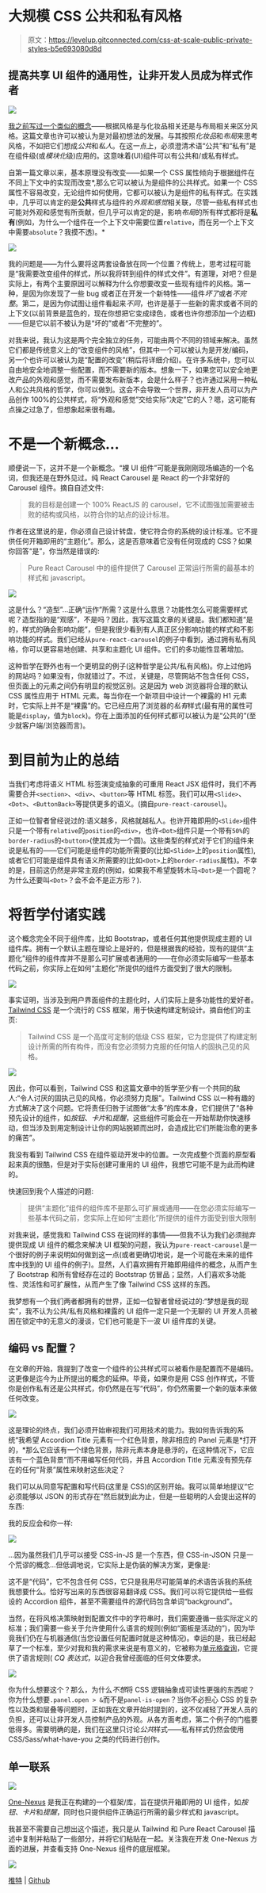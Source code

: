 # 大规模 CSS 公共和私有风格

> 原文：<https://levelup.gitconnected.com/css-at-scale-public-private-styles-b5e693080d8d>

## 提高共享 UI 组件的通用性，让非开发人员成为样式作者

![](img/52e66661e3dbcab55d883f3c81b0c081.png)

[我之前写过一个类似的概念](/css-at-scale-cosmetic-vs-layout-properties-a1c8acc875d7)——根据风格是与化妆品相关还是与布局相关来区分风格。这篇文章也许可以被认为是对最初想法的发展。与其按照*化妆品*和*布局*来思考风格，不如把它们想成*公共*和*私人*。在这一点上，必须澄清术语“公共”和“私有”是在组件级(或*模块化*级)应用的。这意味着(UI)组件可以有公共和/或私有样式。

自第一篇文章以来，基本原理没有改变——如果一个 CSS 属性倾向于根据组件在不同上下文中的实现而改变*,那么它可以被认为是组件的公共样式。如果一个 CSS 属性不容易改变，无论组件如何使用，它都可以被认为是组件的私有样式。在实践中，几乎可以肯定的是**公共**样式与组件的*外观和感觉*相关联，尽管一些私有样式也可能对外观和感觉有所贡献，但几乎可以肯定的是，影响*布局*的所有样式都将是**私有**(例如，为什么一个组件在一个上下文中需要位置`relative`，而在另一个上下文中需要`absolute`？我摸不透)。*

![](img/4bff555af67b8da28775613c40f75f70.png)

我的问题是——为什么要将这两套设备放在同一个位置？传统上，思考过程可能是“我需要改变组件的样式，所以我将转到组件的样式文件”。有道理，对吧？但是实际上，有两个主要原因可以解释为什么你想要改变一些现有组件的风格。第一种，是因为你发现了一些 bug 或者正在开发一个新特性——组件*坏了*或者*不完整*。第二，是因为你试图让组件看起来*不同*，也许是基于一些新的需求或者不同的上下文(以前背景是蓝色的，现在你想把它变成绿色，或者也许你想添加一个边框)——但是它以前不被认为是“坏的”或者“不完整的”。

对我来说，我认为这是两个完全独立的任务，可能由两个不同的领域来解决。虽然它们都是传统意义上的“改变组件的风格”，但其中一个可以被认为是开发/编码，另一个也许可以被认为是“配置的改变”(稍后将详细介绍)。在许多系统中，您可以自由地安全地调整一些配置，而不需要新的版本。想象一下，如果您可以安全地更改产品的外观和感觉，而不需要发布新版本，会是什么样子？也许通过采用一种私人和公共风格的哲学，你可以做到。这会不会导致一个世界，非开发人员可以为产品创作 100%的公共样式，将“外观和感觉”交给实际“决定”它的人？嗯，这可能有点操之过急了，但想象起来很有趣。

# 不是一个新概念…

顺便说一下，这并不是一个新概念。“裸 UI 组件”可能是我刚刚现场编造的一个名词，但我还是在野外见过。纯 React Carousel 是 React 的一个非常好的 Carousel 组件。摘自自述文件:

> 我的目标是创建一个 100% ReactJS 的 carousel，它不试图强加需要被击败的结构或风格，以符合你的站点的设计标准。

作者在这里说的是，你必须自己设计转盘，使它符合你的系统的设计标准。它不提供任何开箱即用的“主题化”。那么，这是否意味着它没有任何现成的 CSS？如果你回答“是”，你当然是错误的:

> Pure React Carousel 中的组件提供了 Carousel 正常运行所需的最基本的样式和 javascript。

![](img/0166ecc91304edf7ccd96687bce5421b.png)

这是什么？“造型”…正确“运作”所需？这是什么意思？功能性怎么可能需要样式呢？造型指的是“观感”，不是吗？因此，我写这篇文章的关键是。我们都知道“是的，样式的确会影响功能”，但是我很少看到有人真正区分影响功能的样式和不影响功能的样式。我们已经从`pure-react-carousel`的例子中看到，通过拥有私有风格，你可以更容易地创建、共享和主题化 UI 组件。它们的多功能性显著增加。

这种哲学在野外也有一个更明显的例子(这种哲学是公共/私有风格)。你上过他妈的网站吗？如果没有，你就错过了。不过，关键是，尽管网站不包含任何 CSS，但页面上的元素之间仍有明显的视觉区别。这是因为 web 浏览器将合理的默认 CSS 属性应用于 HTML 元素。每当你在一个新项目中设计一个裸露的 H1 元素时，它实际上并不是“裸露”的。它已经应用了浏览器的*私有*样式(最有用的属性可能是`display`，值为`block`)。你在上面添加的任何样式都可以被认为是“公共的”(至少就客户端/浏览器而言)。

# 到目前为止的总结

当我们考虑将语义 HTML 标签演变成抽象的可重用 React JSX 组件时，我们不再需要合并`<section>`、`<div>`、`<button>`等 HTML 标签。我们可以用`<Slide>`、`<Dot>`、`<ButtonBack>`等提供更多的语义。(摘自`pure-react-carousel`)。

正如一位智者曾经说过的:语义越多，风格就越私人。也许开箱即用的`<Slide>`组件只是一个带有`relative`的`position`的`<div>`，也许`<Dot>`组件只是一个带有`50%`的`border-radius`的`<button>`(使其成为一个圆)。这些类型的样式对于它们的组件来说是私有的——它们可能是组件的功能所需要的(比如`<Slide>`上的`position`属性),或者它们可能是组件具有语义所需要的(比如`<Dot>`上的`border-radius`属性)。不幸的是，目前这仍然是非常主观的(例如，如果我不希望旋转木马`<Dot>`是一个圆呢？为什么还要叫`<Dot>`？会不会不是正方形？).

# 将哲学付诸实践

这个概念完全不同于组件库，比如 Bootstrap，或者任何其他提供现成主题的 UI 组件库。拥有一个默认主题在理论上是好的，但是根据我的经验，现有的提供“主题化”组件的组件库并不是那么可扩展或者通用的——在你必须实际编写一些基本代码之前，你实际上在如何“主题化”所提供的组件方面受到了很大的限制。

![](img/d62c7ee632cf26b84076fc7b93353a75.png)

事实证明，当涉及到用户界面组件的主题化时，人们实际上是多功能性的爱好者。 [Tailwind CSS](https://tailwindcss.com/) 是一个流行的 CSS 框架，用于快速构建定制设计。摘自他们的主页:

> Tailwind CSS 是一个高度可定制的低级 CSS 框架，它为您提供了构建定制设计所需的所有构件，而没有您必须努力克服的任何恼人的固执己见的风格。

![](img/5058211481180abec0f71875bb04996a.png)

因此，你可以看到，Tailwind CSS 和这篇文章中的哲学至少有一个共同的敌人:“令人讨厌的固执己见的风格，你必须努力克服”。Tailwind CSS 以一种有趣的方式解决了这个问题。它将责任归咎于试图做“太多”的库本身，它们提供了“各种预先设计的组件，如*按钮*、*卡片*和*提醒*，这些组件可能会在一开始帮助你快速移动，但当涉及到用定制设计让你的网站脱颖而出时，会造成比它们所能治愈的更多的痛苦”。

我没有看到 Tailwind CSS 在组件驱动开发中的位置。一次完成整个页面的原型看起来真的很酷，但是对于实际创建可重用的 UI 组件，我想它可能不是为此而构建的。

快速回到我个人描述的问题:

> 提供“主题化”组件的组件库不是那么可扩展或通用——在您必须实际编写一些基本代码之前，您实际上在如何“主题化”所提供的组件方面受到很大限制

对我来说，感觉我和 Tailwind CSS 在说同样的事情——但我不认为我们必须抛弃提供现成 UI 组件的概念来解决 UI 框架的问题，我认为`pure-react-carousel`是一个很好的例子来说明如何做到这一点(或者更确切地说，是一个可能在未来的组件库中找到的 UI 组件的例子)。显然，人们喜欢拥有开箱即用组件的概念，从而产生了 Bootstrap 和所有曾经存在过的 Bootstrap 仿冒品；显然，人们喜欢多功能性、灵活性和可扩展性，从而产生了像 Tailwind CSS 这样的东西。

我梦想有一个我们两者都拥有的世界，正如一位智者曾经说过的:“梦想是我的现实”，我不认为公共/私有风格和裸露的 UI 组件一定只是一个无聊的 UI 开发人员被困在锁定中的无意义的漫谈，它们也可能是下一波 UI 组件库的关键。

## 编码 vs 配置？

在文章的开始，我提到了改变一个组件的公共样式可以被看作是配置而不是编码。这更像是迄今为止所提出的概念的延伸。毕竟，如果你是用 CSS 创作样式，不管你是创作私有还是公共样式，你仍然是在写“代码”，你仍然需要一个新的版本来做任何改变。

![](img/af6ee19114a7d447e94d9240c8ece6b2.png)

这是理论的终点，我们必须开始审视我们可用技术的能力。我如何告诉我的系统“我希望 Accordion Title 元素有一个红色背景，除非相应的 Panel 元素是*打开的，*那么它应该有一个绿色背景，除非元素本身是悬浮的，在这种情况下，它应该有一个蓝色背景”而不用编写任何代码，并且 Accordion Title 元素没有预先存在的任何“背景”属性来映射这些决定？

我们可以从同意写配置和写代码(这里是 CSS)的区别开始。我可以简单地提议“它必须能够以 JSON 的形式存在”然后就到此为止，但是一些聪明的人会提出这样的东西:

我的反应会和你一样:

![](img/fe1f030ea4a939929468c8b26161f3a9.png)

…因为虽然我们几乎可以接受 CSS-in-JS 是一个东西，但 CSS-in-JSON 只是一个荒谬的概念…但低调地说，它实际上是伪装的解决方案，更像是:

这不是“代码”，它不包含任何 CSS，它只是我用尽可能简单的术语告诉我的系统我想要什么。恰好写出来的东西很容易翻译成 CSS。我们可以将它提供给一些假设的 Accordion 组件，甚至不需要组件的源代码包含单词“background”。

当然，在将风格决策映射到配置文件中的字符串时，我们需要遵循一些实际定义的标准；我们需要一些关于允许使用什么语言的规则(例如“面板是活动的”)，因为毕竟我们仍在与机器通信(当您设置任何配置时就是这种情况)。幸运的是，我已经起草了一个标准，至少对我和我的需求来说是有意义的，它被称为[单元格查询](https://github.com/One-Nexus/Synergy-Front-End-Guides/wiki/Cell-Query)，它提供了语言规则( *CQ 表达式*，以迎合我曾经面临的任何文体要求。

![](img/6ffedc384d10ec42f42df2f9acc84a60.png)

你为什么想要这个？那么，为什么*不想*将 CSS 逻辑抽象成可读性更强的东西呢？你为什么想要`.panel.open > &`而不是`panel-is-open`？当你不必担心 CSS 的复杂性以及类和层叠等问题时，正如我在文章开始时提到的，这不仅减轻了开发人员的负担，还可以让非开发人员控制产品的外观。从各方面考虑，第二个例子的门槛要低得多。需要明确的是，我们在这里只讨论*公共*样式——私有样式仍然会使用 CSS/Sass/what-have-you 之类的代码进行创作。

## 单一联系

![](img/0c4342ab4de243e01db2cf9f1d5b563c.png)

[One-Nexus](https://github.com/esr360/One-Nexus/wiki) 是我正在构建的一个框架/库，旨在提供开箱即用的 UI 组件，如*按钮*、*卡片*和*提醒*，同时也只提供组件正确运行所需的最少样式和 javascript。

我甚至不需要自己想出这个描述，我只是从 Tailwind 和 Pure React Carousel 描述中复制并粘贴了一些部分，并将它们粘贴在一起。关注我在开发 One-Nexus 方面的进展，并查看支持 One-Nexus 组件的底层框架。

![](img/0f4eaa82f76695a20f09ba4fa9fd37ba.png)

[推特](https://twitter.com/esr360) | [Github](https://github.com/esr360)